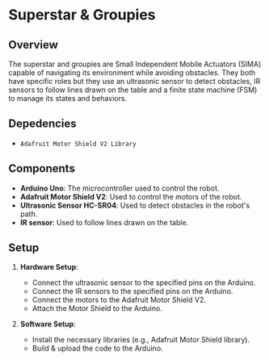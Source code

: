 # Superstar & Groupies

## Overview

The superstar and groupies are Small Independent Mobile Actuators (SIMA) capable of navigating its environment while avoiding obstacles. They both have specific roles but they use an ultrasonic sensor to detect obstacles, IR sensors to follow lines drawn on the table and a finite state machine (FSM) to manage its states and behaviors.

## Depedencies

-   `Adafruit Motor Shield V2 Library`

## Components

-   **Arduino Uno**: The microcontroller used to control the robot.
-   **Adafruit Motor Shield V2**: Used to control the motors of the robot.
-   **Ultrasonic Sensor HC-SR04**: Used to detect obstacles in the robot's path.
-   **IR sensor**: Used to follow lines drawn on the table.

## Setup

1. **Hardware Setup**:

    - Connect the ultrasonic sensor to the specified pins on the Arduino.
    - Connect the IR sensors to the specified pins on the Arduino.
    - Connect the motors to the Adafruit Motor Shield V2.
    - Attach the Motor Shield to the Arduino.

2. **Software Setup**:
    - Install the necessary libraries (e.g., Adafruit Motor Shield library).
    - Build & upload the code to the Arduino.
